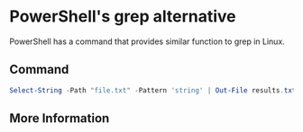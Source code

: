 # PowerShell's grep alternative

PowerShell has a command that provides similar function to grep in Linux.

## Command

```PowerShell
Select-String -Path "file.txt" -Pattern 'string' | Out-File results.txt
```

## More Information

